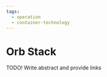 ```yaml
---
tags:
  - operation
  - container-technology
---
```

# Orb Stack

TODO! Write abstract and provide links